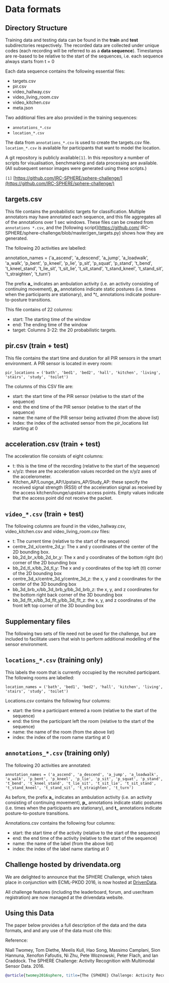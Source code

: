 # Data formats

## Directory Structure

Training data and testing data can be found in the **train** and **test** subdirectories respectively. The recorded data are collected under unique codes (each recording will be referred to as a **data sequence**). Timestamps are re-based to be relative to the start of the sequences, i.e. each sequence always starts from t = 0

Each data sequence contains the following essential files:

- targets.csv
- pir.csv
- video_hallway.csv
- video_living_room.csv
- video_kitchen.csv
- meta.json
 

Two additional files are also provided in the training sequences:

- `annotations_*.csv`
- `location_*.csv`

The data from `annotations_*.csv` is used to create the targets.csv file. `location_*.csv` is available for participants that want to model the location.

A git repository is publicly available`[1]`. In this repository a number of scripts for visualisation, benchmarking and data processing are available. (All subsequent sensor images were generated using these scripts.)

`[1]` [https://github.com/IRC-SPHERE/sphere-challenge/](https://github.com/IRC-SPHERE/sphere-challenge/)

## targets.csv

This file contains the probabilistic targets for classification. Multiple annotators may have annotated each sequence, and this file aggregates all of the annotations over 1 sec windows. These files can be created from `annotations *.csv`, and the [following script](https://github.com/ IRC-SPHERE/sphere-challenge/blob/master/gen_targets.py) shows how they are generated.

The following 20 activities are labelled:

annotation_names = (\'a_ascend\', \'a_descend\', \'a_jump\', \'a_loadwalk\', \'a_walk\', \'p_bent\', \'p_kneel\', \'p_lie\', \'p_sit\', \'p_squat\', \'p_stand\', \'t_bend\', \'t_kneel_stand\', \'t_lie_sit\', \'t_sit_lie\', \'t_sit_stand\', \'t_stand_kneel\', \'t_stand_sit\', \'t_straighten\', \'t_turn\')

The prefix **a_** indicates an ambulation activity (i.e. an activity consisting of continuing movement), **p_** annotations indicate static postures (i.e. times when the participants are stationary), and **t_* annotations indicate posture-to-posture transitions.


This file contains of 22 columns:

- start: The starting time of the window
- end: The ending time of the window
- target: Columns 3-22: the 20 probabilistic targets.


## pir.csv (train + test)

This file contains the start time and duration for all PIR sensors in the smart environment. A PIR sensor is located in every room:

`pir_locations = ('bath', 'bed1', 'bed2', 'hall', 'kitchen', 'living', 'stairs', 'study', 'toilet')`

The columns of this CSV file are:

- start: the start time of the PIR sensor (relative to the start of the sequence)
- end: the end time of the PIR sensor (relative to the start of the sequence)
- name: the name of the PIR sensor being activated (from the above list)
- Index: the index of the activated sensor from the pir_locations list starting at 0

## acceleration.csv (train + test)

The acceleration file consists of eight columns:

- t: this is the time of the recording (relative to the start of the sequence)
- x/y/z: these are the acceleration values recorded on the x/y/z axes of the accelerometer.
- Kitchen_AP/Lounge_AP/Upstairs_AP/Study_AP: these specify the received signal strength (RSSI) of the acceleration signal as received by the access kitchen/lounge/upstairs access points. Empty values indicate that the access point did not receive the packet.

## `video_*.csv` (train + test)

The following columns are found in the video_hallway.csv, video_kitchen.csv and video_living_room.csv files:

- t: The current time (relative to the start of the sequence)
- centre_2d_x/centre_2d_y: The x and y coordinates of the center of the 2D bounding box.
- bb_2d_br_x/bb_2d_br_y: The x and y coordinates of the bottom right (br) corner of the 2D bounding box
- bb_2d_tl_x/bb_2d_tl_y: The x and y coordinates of the top left (tl) corner of the 2D bounding box
- centre_3d_x/centre_3d_y/centre_3d_z: the x, y and z coordinates for the center of the 3D bounding box
- bb_3d_brb_x/bb_3d_brb_y/bb_3d_brb_z: the x, y, and z coordinates for the bottom right back corner of the 3D bounding box
- bb_3d_flt_x/bb_3d_flt_y/bb_3d_flt_z</strong>: the x, y, and z coordinates of the front left top corner of the 3D bounding box

## Supplementary files

The following two sets of file need not be used for the challenge, but are included to facilitate users that wish to perform additional modelling of the sensor environment.

## `locations_*.csv` (training only)

This labels the room that is currently occupied by the recruited participant. The following rooms are labelled:

`location_names = ('bath', 'bed1', 'bed2', 'hall', 'kitchen', 'living', 'stairs', 'study', 'toilet')`

Locations.csv contains the following four columns:

- start: the time a participant entered a room (relative to the start of the sequence)
- end: the time the participant left the room (relative to the start of the sequence)
- name: the name of the room (from the above list)
- index: the index of the room name starting at 0

## `annotations_*.csv` (training only)

The following 20 activities are annotated:

`annotation_names = ('a_ascend', 'a_descend', 'a_jump', 'a_loadwalk', 'a_walk', 'p_bent', 'p_kneel', 'p_lie', 'p_sit', 'p_squat', 'p_stand', 't_bend', 't_kneel_stand', 't_lie_sit', 't_sit_lie', 't_sit_stand', 't_stand_kneel', 't_stand_sit', 't_straighten', 't_turn')`

As before, the prefix **a_** indicates an ambulation activity (i.e. an activity consisting of continuing movement), **p_** annotations indicate static postures (i.e. times when the participants are stationary), and **t_** annotations indicate posture-to-posture transitions.

Annotations.csv contains the following four columns:

- start: the start time of the activity (relative to the start of the sequence)
- end: the end time of the activity (relative to the start of the sequence)
- name: the name of the label (from the above list)
- index: the index of the label name starting at 0

## Challenge hosted by drivendata.org

We are delighted to announce that the SPHERE Challenge, which takes place in conjunction with ECML-PKDD 2016, is now hosted at [DrivenData](https://www.drivendata.org/competitions/sphere).

All challenge features (including the leaderboard, forum, and user/team registration) are now managed at the drivendata website. 

## Using this Data

The paper below provides a full description of the data and the data formats, and and any use of the data must cite this:

Reference:

Niall Twomey, Tom Diethe, Meelis Kull, Hao Song, Massimo Camplani, Sion Hannuna, Xenofon Fafoutis, Ni Zhu, Pete Woznowski, Peter Flach, and Ian Craddock. The SPHERE Challenge: Activity Recognition with Multimodal Sensor Data. 2016.

```BibTeX
@article{twomey2016sphere, title={The {SPHERE} Challenge: Activity Recognition with Multimodal Sensor Data},author={Twomey, Niall and Diethe, Tom and Kull, Meelis and Song, Hao and Camplani, Massimo and Hannuna, Sion and Fafoutis, Xenofon and Zhu, Ni and Woznowski, Pete and Flach, Peter and others}, journal={arXiv preprint arXiv:1603.00797}, year={2016}}```
